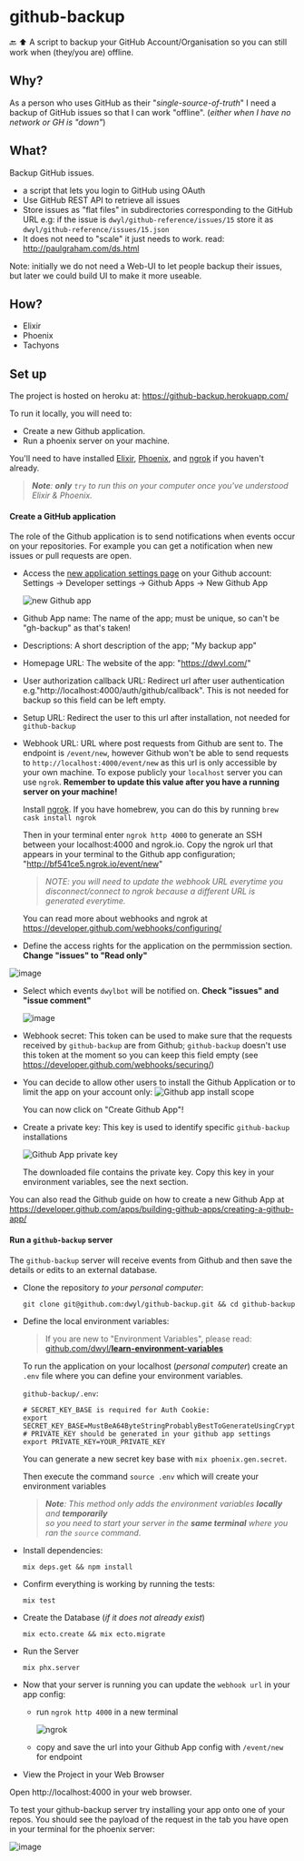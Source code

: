 # github-backup
:back: :arrow_up: A script to backup your GitHub Account/Organisation so you can still work when (they/you are) offline.

## Why?

As a person who uses GitHub as their "_single-source-of-truth_"
I need a backup of GitHub issues
so that I can work "offline".
(_either when I have no network or GH is "down"_)

## What?

Backup GitHub issues.

+ a script that lets you login to GitHub using OAuth
+ Use GitHub REST API to retrieve all issues
+ Store issues as "flat files" in subdirectories corresponding to the GitHub URL
e.g: if the issue is `dwyl/github-reference/issues/15`
store it as `dwyl/github-reference/issues/15.json`
+ It does not need to "scale" it just needs to work. read: http://paulgraham.com/ds.html

Note: initially we do not need a Web-UI to let people backup their issues,
but later we could build UI to make it more useable.

## How?

+ Elixir
+ Phoenix
+ Tachyons

## Set up

The project is hosted on heroku at: https://github-backup.herokuapp.com/

To run it locally, you will need to:

- Create a new Github application.
- Run a phoenix server on your machine.

You'll need to have installed [Elixir](https://elixir-lang.org/install.html), [Phoenix](https://hexdocs.pm/phoenix/installation.html), and [ngrok](https://ngrok.com/download) if you haven't already.

> _**Note**: **only** `try` to run this on your computer once
you've understood Elixir & Phoenix._

#### Create a GitHub application

The role of the Github application is to send notifications
when events occur on your repositories.
For example you can get a notification when new issues or pull requests are open.

- Access the [new application settings page](https://github.com/settings/apps/new) on your Github account:
  Settings -> Developer settings -> Github Apps -> New Github App

  ![new Github app](https://user-images.githubusercontent.com/6057298/34667319-75439af0-f460-11e7-8ae5-a9f52944b364.png)


- Github App name: The name of the app; must be unique, so can't be "gh-backup" as that's taken!
- Descriptions: A short description of the app; "My backup app"
- Homepage URL: The website of the app: "https://dwyl.com/"
- User authorization callback URL: Redirect url after user authentication e.g."http://localhost:4000/auth/github/callback". This is not needed for backup so this field can be left empty.
- Setup URL: Redirect the user to this url after installation, not needed for `github-backup`
- Webhook URL: URL where post requests from Github are sent to. The endpoint is ```/event/new```, however Github won't be able to send requests to ```http://localhost:4000/event/new``` as this url is only accessible by your own machine. To expose publicly your `localhost` server you can use `ngrok`. **Remember to update this value after you have a running server on your machine!**

    Install [ngrok](https://ngrok.com). If you have homebrew, you can do this by running `brew cask install ngrok`

    Then in your terminal enter `ngrok http 4000` to generate an SSH between your localhost:4000 and ngrok.io. Copy the ngrok url that appears in your terminal to the Github app configuration; "http://bf541ce5.ngrok.io/event/new"

    > _NOTE: you will need to update the webhook URL everytime you disconnect/connect to ngrok because a different URL is generated everytime._

    You can read more about webhooks and ngrok at https://developer.github.com/webhooks/configuring/
- Define the access rights for the application on the permmission section. **Change "issues" to "Read only"**

![image](https://user-images.githubusercontent.com/16775804/36432698-b50c54f6-1652-11e8-8330-513c06150d05.png)


- Select which events ```dwylbot``` will be notified on. **Check "issues" and "issue comment"**

  ![image](https://user-images.githubusercontent.com/16775804/36432733-d4901592-1652-11e8-841f-06e7b4bf9b4c.png)

- Webhook secret: This token can be used to make sure that the requests received by `github-backup` are from Github; `github-backup` doesn't use this token at the moment so you can keep this field empty (see https://developer.github.com/webhooks/securing/)

- You can decide to allow other users to install the Github Application or to limit the app on your account only:
  ![Github app install scope](https://user-images.githubusercontent.com/6057298/34677046-cf874e96-f486-11e7-9f60-912f3ec2809b.png)

  You can now click on "Create Github App"!

- Create a private key: This key is used to identify specific `github-backup` installations

  ![Github App private key](https://user-images.githubusercontent.com/6057298/34678365-d9d73dd0-f48a-11e7-8d1b-cfbfa11bbcc9.png)

  The downloaded file contains the private key.
  Copy this key in your environment variables, see the next section.


You can also read the Github guide on how to create a new Github App at https://developer.github.com/apps/building-github-apps/creating-a-github-app/

#### Run a `github-backup` server

The `github-backup` server will receive events from Github and then save the details or edits to an external database.

- Clone the repository _to your personal computer_:
  ```
  git clone git@github.com:dwyl/github-backup.git && cd github-backup
  ```
- Define the local environment variables:

  > If you are new to "Environment Variables", please read:
  [github.com/dwyl/**learn-environment-variables**](https://github.com/dwyl/learn-environment-variables)

  To run the application on your localhost (_personal computer_)
  create an `.env` file where you can define your environment variables.

  `github-backup/.env`:
  ```
  # SECRET_KEY_BASE is required for Auth Cookie:
  export SECRET_KEY_BASE=MustBeA64ByteStringProbablyBestToGenerateUsingCryptoOrJustUseThisWithSomeRandomDigitsOnTheEnd1234567890
  # PRIVATE_KEY should be generated in your github app settings
  export PRIVATE_KEY=YOUR_PRIVATE_KEY
  ```

  You can generate a new secret key base with ```mix phoenix.gen.secret```.

  Then execute the command ```source .env``` which will create your environment variables

  > _**Note**: This method only adds the environment variables **locally**
  and **temporarily** <br />
  so you need to start your server in the **same terminal**
  where you ran the `source` command_.

- Install dependencies:

  ```
  mix deps.get && npm install
  ```

- Confirm everything is working by running the tests:

  ```
  mix test
  ```

- Create the Database (_if it does not already exist_)

  ```
  mix ecto.create && mix ecto.migrate
  ```

- Run the Server

  ```
  mix phx.server
  ```

- Now that your server is running you can update the `webhook url` in your app config:
  - run ```ngrok http 4000``` in a new terminal

    ![ngrok](https://user-images.githubusercontent.com/6057298/34685179-73b6d71c-f49f-11e7-8dab-abfc64c9e938.png)
  - copy and save the url into your Github App config with ```/event/new``` for endpoint

- View the Project in your Web Browser

Open http://localhost:4000 in your web browser.

To test your github-backup server try installing your app onto one of your repos. You should see the payload of the request in the tab you have open in your terminal for the phoenix server:

![image](https://user-images.githubusercontent.com/16775804/36433464-77912686-1654-11e8-8a54-0779992d9e18.png)
